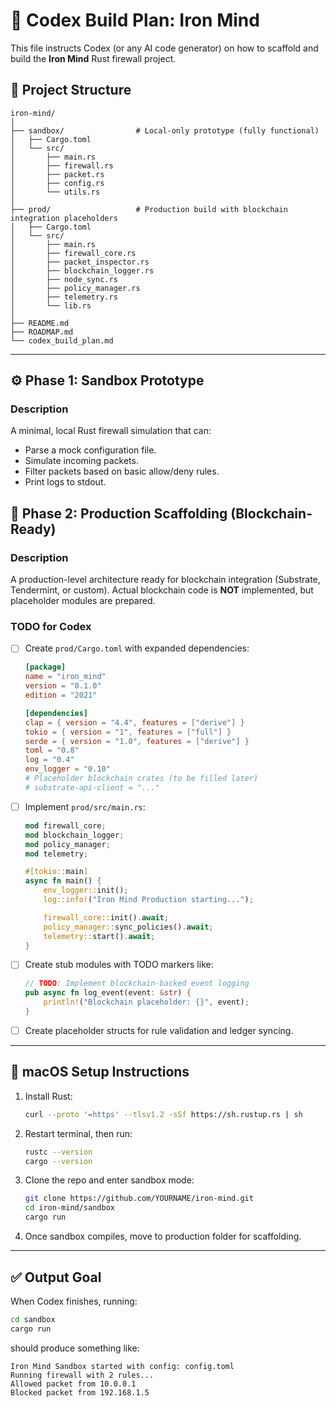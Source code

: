 # 🧠 Codex Build Plan: Iron Mind

This file instructs Codex (or any AI code generator) on how to scaffold and build the **Iron Mind** Rust firewall project.

## 📁 Project Structure

```
iron-mind/
│
├── sandbox/                # Local-only prototype (fully functional)
│   ├── Cargo.toml
│   └── src/
│       ├── main.rs
│       ├── firewall.rs
│       ├── packet.rs
│       ├── config.rs
│       └── utils.rs
│
├── prod/                   # Production build with blockchain integration placeholders
│   ├── Cargo.toml
│   └── src/
│       ├── main.rs
│       ├── firewall_core.rs
│       ├── packet_inspector.rs
│       ├── blockchain_logger.rs
│       ├── node_sync.rs
│       ├── policy_manager.rs
│       ├── telemetry.rs
│       └── lib.rs
│
├── README.md
├── ROADMAP.md
└── codex_build_plan.md
```

---

## ⚙️ Phase 1: Sandbox Prototype

### Description
A minimal, local Rust firewall simulation that can:
- Parse a mock configuration file.
- Simulate incoming packets.
- Filter packets based on basic allow/deny rules.
- Print logs to stdout.

## 🧩 Phase 2: Production Scaffolding (Blockchain-Ready)

### Description
A production-level architecture ready for blockchain integration (Substrate, Tendermint, or custom). Actual blockchain code is **NOT** implemented, but placeholder modules are prepared.

### TODO for Codex
- [ ] Create `prod/Cargo.toml` with expanded dependencies:
  ```toml
  [package]
  name = "iron_mind"
  version = "0.1.0"
  edition = "2021"

  [dependencies]
  clap = { version = "4.4", features = ["derive"] }
  tokio = { version = "1", features = ["full"] }
  serde = { version = "1.0", features = ["derive"] }
  toml = "0.8"
  log = "0.4"
  env_logger = "0.10"
  # Placeholder blockchain crates (to be filled later)
  # substrate-api-client = "..."  
  ```

- [ ] Implement `prod/src/main.rs`:
  ```rust
  mod firewall_core;
  mod blockchain_logger;
  mod policy_manager;
  mod telemetry;

  #[tokio::main]
  async fn main() {
      env_logger::init();
      log::info!("Iron Mind Production starting...");

      firewall_core::init().await;
      policy_manager::sync_policies().await;
      telemetry::start().await;
  }
  ```

- [ ] Create stub modules with TODO markers like:
  ```rust
  // TODO: Implement blockchain-backed event logging
  pub async fn log_event(event: &str) {
      println!("Blockchain placeholder: {}", event);
  }
  ```

- [ ] Create placeholder structs for rule validation and ledger syncing.

---

## 🧰 macOS Setup Instructions

1. Install Rust:
   ```bash
   curl --proto '=https' --tlsv1.2 -sSf https://sh.rustup.rs | sh
   ```
2. Restart terminal, then run:
   ```bash
   rustc --version
   cargo --version
   ```
3. Clone the repo and enter sandbox mode:
   ```bash
   git clone https://github.com/YOURNAME/iron-mind.git
   cd iron-mind/sandbox
   cargo run
   ```
4. Once sandbox compiles, move to production folder for scaffolding.

---

## ✅ Output Goal

When Codex finishes, running:
```bash
cd sandbox
cargo run
```
should produce something like:
```
Iron Mind Sandbox started with config: config.toml
Running firewall with 2 rules...
Allowed packet from 10.0.0.1
Blocked packet from 192.168.1.5
```
